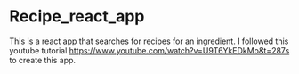 # Recipe_react_app
This is a react app that searches for recipes for an ingredient. 
I followed this youtube tutorial https://www.youtube.com/watch?v=U9T6YkEDkMo&t=287s to create this app.
